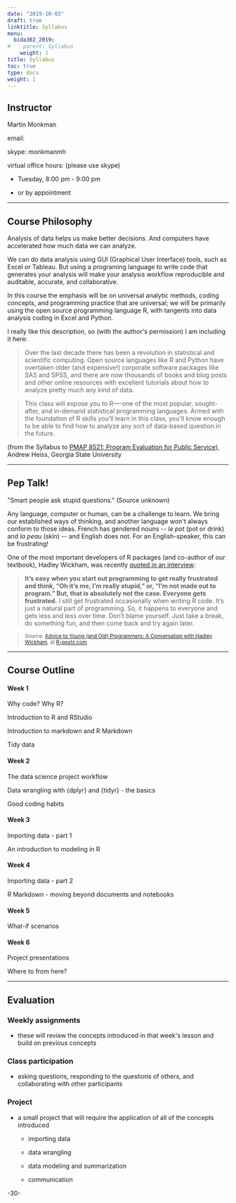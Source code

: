 ```yaml
---
date: "2019-10-03"
draft: true
linktitle: Syllabus
menu:
  bida302_2019:
#    parent: Syllabus
    weight: 1
title: Syllabus
toc: true
type: docs
weight: 1
---
```



## Instructor

Martin Monkman

email:

skype: monkmanmh

virtual office hours: (please use skype)

* Tuesday, 8:00 pm - 9:00 pm

* or by appointment


***

## Course Philosophy

Analysis of data helps us make better decisions. And computers have accelerated how much data we can analyze.

We can do data analysis using GUI (Graphical User Interface) tools, such as Excel or Tableau. But using a programing language to write code that generates your analysis will make your analysis workflow reproducible and auditable, accurate, and collaborative.  

In this course the emphasis will be on universal analytic methods, coding concepts, and programming practice that are universal; we will be primarily using the open source programming language R, with tangents into data analysis coding in Excel and Python.

I really like this description, so (with the author's permission) I am including it here:

> Over the last decade there has been a revolution in statistical and scientific computing. Open source languages like R and Python have overtaken older (and expensive!) corporate software packages like SAS and SPSS, and there are now thousands of books and blog posts and other online resources with excellent tutorials about how to analyze pretty much any kind of data.

>This class will expose you to R—-one of the most popular, sought-after, and in-demand statistical programming languages. Armed with the foundation of R skills you’ll learn in this class, you’ll know enough to be able to find how to analyze any sort of data-based question in the future.

(from the Syllabus to [PMAP 8521: Program Evaluation for Public Service](https://evalf19.classes.andrewheiss.com/syllabus/#pep-talk)), Andrew Heiss, Georgia State University


***

## Pep Talk!

"Smart people ask stupid questions." (Source unknown)

Any language, computer or human, can be a challenge to learn. We bring our established ways of thinking, and another language won't always conform to those ideas. French has gendered nouns -- _le pot_ (pot or drink) and _la peau_ (skin) -- and English does not. For an English-speaker, this can be frustrating!

One of the most important developers of R packages (and co-author of our textbook), Hadley Wickham, was recently [quoted in an interview](https://r-posts.com/advice-to-young-and-old-programmers-a-conversation-with-hadley-wickham/):

>**It’s easy when you start out programming to get really frustrated and think, “Oh it’s me, I’m really stupid,” or, “I’m not made out to program.” But, that is absolutely not the case. Everyone gets frustrated.** I still get frustrated occasionally when writing R code. It’s just a natural part of programming. So, it happens to everyone and gets less and less over time. Don’t blame yourself. Just take a break, do something fun, and then come back and try again later.

><small>Source: [Advice to Young (and Old) Programmers: A Conversation with Hadley Wickham](https://r-posts.com/advice-to-young-and-old-programmers-a-conversation-with-hadley-wickham/), at [R-posts.com](https://r-posts.com/)</small>



***

## Course Outline

#### Week 1

Why code? Why R?

Introduction to R and RStudio

Introduction to markdown and R Markdown

Tidy data

#### Week 2

The data science project workflow

Data wrangling with {dplyr} and {tidyr} - the basics

Good coding habits


#### Week 3

Importing data - part 1

An introduction to modeling in R


#### Week 4

Importing data - part 2

R Markdown - moving beyond documents and notebooks

#### Week 5

What-if scenarios


#### Week 6

Project presentations

Where to from here?


***

## Evaluation

### Weekly assignments

* these will review the concepts introduced in that week's lesson and build on previous concepts

### Class participation

* asking questions, responding to the questions of others, and collaborating with other participants

### Project

* a small project that will require the application of all of the concepts introduced

  - importing data
  
  - data wrangling
  
  - data modeling and summarization
  
  - communication
  

-30-

